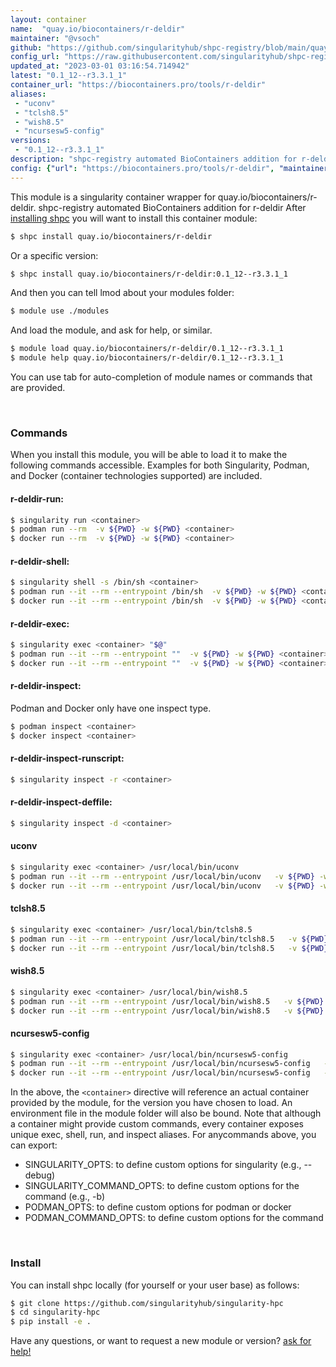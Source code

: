 ```yaml
---
layout: container
name:  "quay.io/biocontainers/r-deldir"
maintainer: "@vsoch"
github: "https://github.com/singularityhub/shpc-registry/blob/main/quay.io/biocontainers/r-deldir/container.yaml"
config_url: "https://raw.githubusercontent.com/singularityhub/shpc-registry/main/quay.io/biocontainers/r-deldir/container.yaml"
updated_at: "2023-03-01 03:16:54.714942"
latest: "0.1_12--r3.3.1_1"
container_url: "https://biocontainers.pro/tools/r-deldir"
aliases:
 - "uconv"
 - "tclsh8.5"
 - "wish8.5"
 - "ncursesw5-config"
versions:
 - "0.1_12--r3.3.1_1"
description: "shpc-registry automated BioContainers addition for r-deldir"
config: {"url": "https://biocontainers.pro/tools/r-deldir", "maintainer": "@vsoch", "description": "shpc-registry automated BioContainers addition for r-deldir", "latest": {"0.1_12--r3.3.1_1": "sha256:8bc0e401376c8297ef9d50c0bbaa0bf1278723d9eb7e3dfeba619eb7bc89bd7e"}, "tags": {"0.1_12--r3.3.1_1": "sha256:8bc0e401376c8297ef9d50c0bbaa0bf1278723d9eb7e3dfeba619eb7bc89bd7e"}, "docker": "quay.io/biocontainers/r-deldir", "aliases": {"uconv": "/usr/local/bin/uconv", "tclsh8.5": "/usr/local/bin/tclsh8.5", "wish8.5": "/usr/local/bin/wish8.5", "ncursesw5-config": "/usr/local/bin/ncursesw5-config"}}
---
```


This module is a singularity container wrapper for quay.io/biocontainers/r-deldir.
shpc-registry automated BioContainers addition for r-deldir
After [installing shpc](#install) you will want to install this container module:


```bash
$ shpc install quay.io/biocontainers/r-deldir
```

Or a specific version:

```bash
$ shpc install quay.io/biocontainers/r-deldir:0.1_12--r3.3.1_1
```

And then you can tell lmod about your modules folder:

```bash
$ module use ./modules
```

And load the module, and ask for help, or similar.

```bash
$ module load quay.io/biocontainers/r-deldir/0.1_12--r3.3.1_1
$ module help quay.io/biocontainers/r-deldir/0.1_12--r3.3.1_1
```

You can use tab for auto-completion of module names or commands that are provided.

<br>

### Commands

When you install this module, you will be able to load it to make the following commands accessible.
Examples for both Singularity, Podman, and Docker (container technologies supported) are included.

#### r-deldir-run:

```bash
$ singularity run <container>
$ podman run --rm  -v ${PWD} -w ${PWD} <container>
$ docker run --rm  -v ${PWD} -w ${PWD} <container>
```

#### r-deldir-shell:

```bash
$ singularity shell -s /bin/sh <container>
$ podman run --it --rm --entrypoint /bin/sh  -v ${PWD} -w ${PWD} <container>
$ docker run --it --rm --entrypoint /bin/sh  -v ${PWD} -w ${PWD} <container>
```

#### r-deldir-exec:

```bash
$ singularity exec <container> "$@"
$ podman run --it --rm --entrypoint ""  -v ${PWD} -w ${PWD} <container> "$@"
$ docker run --it --rm --entrypoint ""  -v ${PWD} -w ${PWD} <container> "$@"
```

#### r-deldir-inspect:

Podman and Docker only have one inspect type.

```bash
$ podman inspect <container>
$ docker inspect <container>
```

#### r-deldir-inspect-runscript:

```bash
$ singularity inspect -r <container>
```

#### r-deldir-inspect-deffile:

```bash
$ singularity inspect -d <container>
```


#### uconv

```bash
$ singularity exec <container> /usr/local/bin/uconv
$ podman run --it --rm --entrypoint /usr/local/bin/uconv   -v ${PWD} -w ${PWD} <container> -c " $@"
$ docker run --it --rm --entrypoint /usr/local/bin/uconv   -v ${PWD} -w ${PWD} <container> -c " $@"
```


#### tclsh8.5

```bash
$ singularity exec <container> /usr/local/bin/tclsh8.5
$ podman run --it --rm --entrypoint /usr/local/bin/tclsh8.5   -v ${PWD} -w ${PWD} <container> -c " $@"
$ docker run --it --rm --entrypoint /usr/local/bin/tclsh8.5   -v ${PWD} -w ${PWD} <container> -c " $@"
```


#### wish8.5

```bash
$ singularity exec <container> /usr/local/bin/wish8.5
$ podman run --it --rm --entrypoint /usr/local/bin/wish8.5   -v ${PWD} -w ${PWD} <container> -c " $@"
$ docker run --it --rm --entrypoint /usr/local/bin/wish8.5   -v ${PWD} -w ${PWD} <container> -c " $@"
```


#### ncursesw5-config

```bash
$ singularity exec <container> /usr/local/bin/ncursesw5-config
$ podman run --it --rm --entrypoint /usr/local/bin/ncursesw5-config   -v ${PWD} -w ${PWD} <container> -c " $@"
$ docker run --it --rm --entrypoint /usr/local/bin/ncursesw5-config   -v ${PWD} -w ${PWD} <container> -c " $@"
```



In the above, the `<container>` directive will reference an actual container provided
by the module, for the version you have chosen to load. An environment file in the
module folder will also be bound. Note that although a container
might provide custom commands, every container exposes unique exec, shell, run, and
inspect aliases. For anycommands above, you can export:

 - SINGULARITY_OPTS: to define custom options for singularity (e.g., --debug)
 - SINGULARITY_COMMAND_OPTS: to define custom options for the command (e.g., -b)
 - PODMAN_OPTS: to define custom options for podman or docker
 - PODMAN_COMMAND_OPTS: to define custom options for the command

<br>

### Install

You can install shpc locally (for yourself or your user base) as follows:

```bash
$ git clone https://github.com/singularityhub/singularity-hpc
$ cd singularity-hpc
$ pip install -e .
```

Have any questions, or want to request a new module or version? [ask for help!](https://github.com/singularityhub/singularity-hpc/issues)